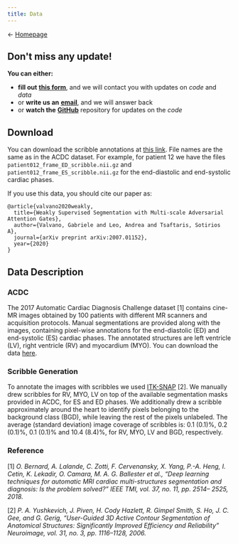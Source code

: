 ```yaml
---
title: Data
---
```

&larr; [Homepage](https://gvalvano.github.io/wss-multiscale-adversarial-attention-gates)

## Don't miss any update!
**You can either:**
 - **fill out** [**this form**](https://docs.google.com/forms/d/e/1FAIpQLSdXVFqMuc3Q_ojNkYWBkDNLd8sBNGjVkHw4oLx2xgZbN2EWXg/viewform?usp=sf_link), and we will contact you with updates on *code* and *data*
 - or **write us an** [**email**](https://gvalvano.github.io/wss-multiscale-adversarial-attention-gates/contacts), and we will answer back
 - or **watch the** [**GitHub**](https://github.com/gvalvano/multiscale-adversarial-attention-gates) repository for updates on the *code*


## Download

You can download the scribble annotations at [this link](https://github.com/gvalvano/multiscale-adversarial-attention-gates/blob/master/DATA/acdc_scribbles.zip).
File names are the same as in the ACDC dataset. For example, for patient 12 we have the files `patient012_frame_ED_scribble.nii.gz` and `patient012_frame_ES_scribble.nii.gz` for the end-diastolic and end-systolic cardiac phases. 

If you use this data, you should cite our paper as:
```
@article{valvano2020weakly,
  title={Weakly Supervised Segmentation with Multi-scale Adversarial Attention Gates},
  author={Valvano, Gabriele and Leo, Andrea and Tsaftaris, Sotirios A},
  journal={arXiv preprint arXiv:2007.01152},
  year={2020}
}
```

## Data Description

###  ACDC
The 2017 Automatic Cardiac Diagnosis Challenge dataset [1] contains cine-MR images obtained by 100 patients with different MR scanners and acquisition protocols. 
Manual segmentations are provided along with the images, containing pixel-wise annotations for the end-diastolic (ED) and end-systolic (ES) cardiac phases. 
The annotated structures are left ventricle (LV), right ventricle (RV) and myocardium (MYO). 
You can download the data [here](https://www.creatis.insa-lyon.fr/Challenge/acdc/index.html).

### Scribble Generation

To annotate the images with scribbles we used [ITK-SNAP](http://www.itksnap.org/pmwiki/pmwiki.php) [2]. 
We manually drew scribbles for RV, MYO, LV on top of the available segmentation masks provided in ACDC, for ES and ED phases. 
We additionally drew a scribble approximately around the heart to identify pixels belonging to the background class (BGD), while leaving the rest of the pixels 
unlabeled.  The average (standard deviation) image coverage of scribbles is:  0.1 (0.1)%, 0.2 (0.1)%, 0.1 (0.1)% and 10.4 (8.4)%, 
for RV, MYO, LV and BGD, respectively.

### Reference
[1] *O. Bernard, A. Lalande, C. Zotti, F. Cervenansky, X. Yang, P.-A. Heng, I. Cetin, K. Lekadir, O. Camara, M. A. G. Ballester et al., 
“Deep learning techniques for automatic MRI cardiac multi-structures segmentation and diagnosis: Is the problem solved?” 
IEEE TMI, vol. 37, no. 11, pp. 2514– 2525, 2018.*

[2] *P. A. Yushkevich, J. Piven, H. Cody Hazlett, R. Gimpel Smith, S. Ho, J. C. Gee, and G. Gerig, 
“User-Guided 3D Active Contour Segmentation of Anatomical Structures: Significantly Improved Efficiency and Reliability” 
Neuroimage, vol. 31, no. 3, pp. 1116–1128, 2006.*
